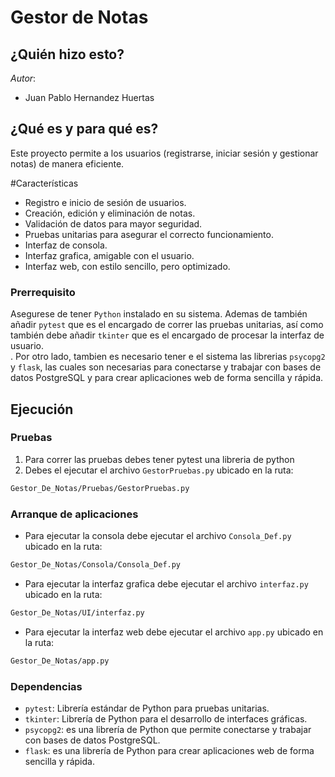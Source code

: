 # Gestor de Notas
## ¿Quién hizo esto?
*Autor*:
- Juan Pablo Hernandez Huertas
  
## ¿Qué es y para qué es?
Este proyecto permite a los usuarios (registrarse, iniciar sesión y gestionar notas) de manera eficiente.  

#Características  
- Registro e inicio de sesión de usuarios.  
- Creación, edición y eliminación de notas.  
- Validación de datos para mayor seguridad.  
- Pruebas unitarias para asegurar el correcto funcionamiento.
- Interfaz de consola.
- Interfaz grafica, amigable con el usuario.
- Interfaz web, con estilo sencillo, pero optimizado. 

### Prerrequisito
Asegurese de tener `Python` instalado en su sistema. Ademas de también añadir `pytest` que es el encargado de correr las pruebas unitarias, así como también debe añadir `tkinter` que es el encargado de procesar la interfaz de usuario.<br>. Por otro lado, tambien es necesario tener e el sistema las librerias `psycopg2` y `flask`, las cuales son necesarias para conectarse y trabajar con bases de datos PostgreSQL y para crear aplicaciones web de forma sencilla y rápida.

## Ejecución
### Pruebas

1. Para correr las pruebas debes tener pytest una libreria de python
2. Debes el ejecutar el archivo `GestorPruebas.py` ubicado en la ruta:
```bash
Gestor_De_Notas/Pruebas/GestorPruebas.py
```

### Arranque de aplicaciones

* Para ejecutar la consola debe ejecutar el archivo `Consola_Def.py` ubicado en la ruta:
```bash
Gestor_De_Notas/Consola/Consola_Def.py
```
* Para ejecutar la interfaz grafica debe ejecutar el archivo `interfaz.py` ubicado en la ruta:
```bash
Gestor_De_Notas/UI/interfaz.py
```
* Para ejecutar la interfaz web debe ejecutar el archivo `app.py` ubicado en la ruta:
```bash
Gestor_De_Notas/app.py
```
    
### Dependencias
- `pytest`: Librería estándar de Python para pruebas unitarias.
- `tkinter`: Librería de Python para el desarrollo de interfaces gráficas.
- `psycopg2`: es una librería de Python que permite conectarse y trabajar con bases de datos PostgreSQL.
- `flask`: es una librería de Python para crear aplicaciones web de forma sencilla y rápida.
  

